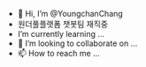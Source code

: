 - 👋 Hi, I’m @YoungchanChang
- 원더풀플랫폼 챗봇팀 재직중
- I’m currently learning ...
- 💞️ I’m looking to collaborate on ...
- 📫 How to reach me ...

<!---
YoungchanChang/YoungchanChang is a ✨ special ✨ repository because its `README.md` (this file) appears on your GitHub profile.
You can click the Preview link to take a look at your changes.
--->
